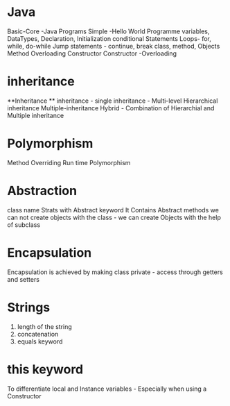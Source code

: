 # Java
Basic-Core -Java Programs
Simple -Hello World Programme
variables, DataTypes, Declaration, Initialization 
conditional Statements
Loops- for, while, do-while 
Jump statements - continue, break
class, method, Objects 
Method Overloading 
Constructor
Constructor -Overloading 
# inheritance 
**Inheritance **
inheritance - single 
inheritance - Multi-level 
Hierarchical inheritance
Multiple-inheritance 
Hybrid - Combination of Hierarchial and Multiple inheritance 
# Polymorphism 
Method Overriding
Run time Polymorphism 
# Abstraction 
class name Strats with Abstract keyword 
It Contains Abstract methods 
we can not create objects with the class - we can create Objects with the help of subclass 
# Encapsulation 
Encapsulation is achieved by making class private - access through getters and setters
# Strings
1. length of the string
2. concatenation
3. equals keyword
# this keyword
To differentiate local and Instance variables - Especially when using a Constructor
